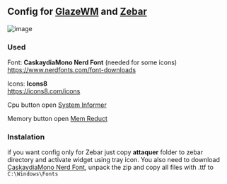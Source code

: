 ## Config for [GlazeWM](https://github.com/glzr-io/glazewm) and [Zebar](https://github.com/glzr-io/zebar)
![image](https://github.com/user-attachments/assets/dad44c1e-40fb-49af-9e28-da1897c32d59)

### Used
Font: **CaskaydiaMono Nerd Font** (needed for some icons) <br>
https://www.nerdfonts.com/font-downloads

Icons: **Icons8** <br>
https://icons8.com/icons

Cpu button open [System Informer](https://systeminformer.sourceforge.io/) 

Memory button open [Mem Reduct](https://github.com/henrypp/memreduct)


### Instalation
if you want config only for Zebar just copy **attaquer** folder to zebar directory and activate widget using tray icon.
You also need to download [CaskaydiaMono Nerd Font](https://github.com/ryanoasis/nerd-fonts/releases/download/v3.2.1/CascadiaMono.zip), unpack the zip and copy all files with .ttf to
```C:\Windows\Fonts```
